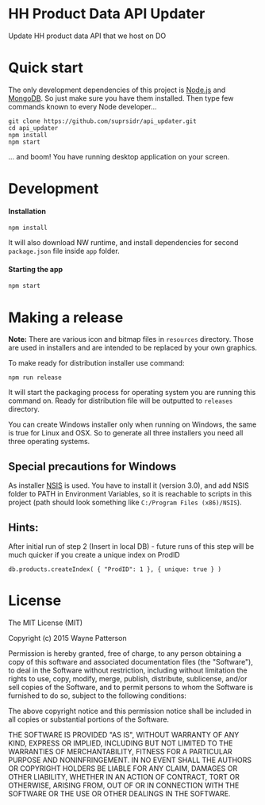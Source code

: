 # HH Product Data API Updater
Update HH product data API that we host on DO

# Quick start
The only development dependencies of this project is
[Node.js](https://nodejs.org) and [MongoDB](https://www.mongodb.org). So just
make sure you have them installed.
Then type few commands known to every Node developer...
```
git clone https://github.com/suprsidr/api_updater.git
cd api_updater
npm install
npm start
```

... and boom! You have running desktop application on your screen.

# Development

#### Installation

```
npm install
```

It will also download NW runtime, and install dependencies for second `package.json` file inside `app` folder.

#### Starting the app

```
npm start
```

# Making a release

**Note:** There are various icon and bitmap files in `resources` directory. Those are used in installers and are intended to be replaced by your own graphics.

To make ready for distribution installer use command:
```
npm run release
```
It will start the packaging process for operating system you are running this command on. Ready for distribution file will be outputted to `releases` directory.

You can create Windows installer only when running on Windows, the same is true for Linux and OSX. So to generate all three installers you need all three operating systems.

## Special precautions for Windows
As installer [NSIS](http://nsis.sourceforge.net/Main_Page) is used. You have to install it (version 3.0), and add NSIS folder to PATH in Environment Variables, so it is reachable to scripts in this project (path should look something like `C:/Program Files (x86)/NSIS`).

## Hints:

After initial run of step 2 (Insert in local DB) - future runs of this step will be much quicker if you create a unique index on ProdID

```
db.products.createIndex( { "ProdID": 1 }, { unique: true } )
```

# License

The MIT License (MIT)

Copyright (c) 2015 Wayne Patterson

Permission is hereby granted, free of charge, to any person obtaining a copy
of this software and associated documentation files (the "Software"), to deal
in the Software without restriction, including without limitation the rights
to use, copy, modify, merge, publish, distribute, sublicense, and/or sell
copies of the Software, and to permit persons to whom the Software is
furnished to do so, subject to the following conditions:

The above copyright notice and this permission notice shall be included in all
copies or substantial portions of the Software.

THE SOFTWARE IS PROVIDED "AS IS", WITHOUT WARRANTY OF ANY KIND, EXPRESS OR
IMPLIED, INCLUDING BUT NOT LIMITED TO THE WARRANTIES OF MERCHANTABILITY,
FITNESS FOR A PARTICULAR PURPOSE AND NONINFRINGEMENT. IN NO EVENT SHALL THE
AUTHORS OR COPYRIGHT HOLDERS BE LIABLE FOR ANY CLAIM, DAMAGES OR OTHER
LIABILITY, WHETHER IN AN ACTION OF CONTRACT, TORT OR OTHERWISE, ARISING FROM,
OUT OF OR IN CONNECTION WITH THE SOFTWARE OR THE USE OR OTHER DEALINGS IN THE
SOFTWARE.
